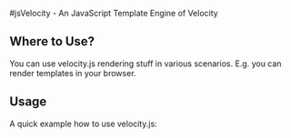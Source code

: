 #jsVelocity - An JavaScript Template Engine of Velocity


## Where to Use?

You can use velocity.js rendering stuff in various scenarios. E.g. you can
render templates in your browser.


## Usage

A quick example how to use velocity.js: